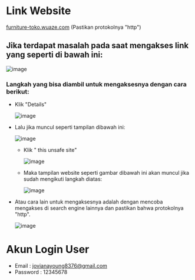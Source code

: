 # Link Website
[furniture-toko.wuaze.com](http://furniture-toko.wuaze.com/) (Pastikan protokolnya "http")


## Jika terdapat masalah pada saat mengakses link yang seperti di bawah ini:
![image](https://github.com/JovianaYoung/2209116012_Joviana-Young_Mini-Project-3_Praktikum-WEB/assets/124419335/4cc661b0-cce0-4ee3-bdfe-5267f0613121)

### Langkah yang bisa diambil untuk mengaksesnya dengan cara berikut:
- Klik "Details"
  
  ![image](https://github.com/JovianaYoung/2209116012_Joviana-Young_Mini-Project-3_Praktikum-WEB/assets/124419335/a7bf7e30-da75-4712-a415-b547da6e6ada)
  
- Lalu jika muncul seperti tampilan dibawah ini:
  
  ![image](https://github.com/JovianaYoung/2209116012_Joviana-Young_Mini-Project-3_Praktikum-WEB/assets/124419335/afefdb21-83cd-4d0e-b6cd-e8fc418e8a9f)
  
  - Klik " this unsafe site"
    
    ![image](https://github.com/JovianaYoung/2209116012_Joviana-Young_Mini-Project-3_Praktikum-WEB/assets/124419335/df76e598-8270-45e2-9114-5079028ce167)

  - Maka tampilan website seperti gambar dibawah ini akan muncul jika sudah mengikuti langkah diatas:
    
    ![image](https://github.com/JovianaYoung/2209116012_Joviana-Young_Mini-Project-3_Praktikum-WEB/assets/124419335/55d4c5b2-c04f-4b09-a8f8-3bf3e3120609)

- Atau cara lain untuk mengaksesnya adalah dengan mencoba mengakses di search engine lainnya dan pastikan bahwa protokolnya "http".

   ![image](https://github.com/JovianaYoung/2209116012_Joviana-Young_Mini-Project-3_Praktikum-WEB/assets/124419335/f4bd6d59-4cc7-4e6c-ad8a-5fe74cbd3f2f)




# Akun Login User
- Email : jovianayoung8376@gmail.com
- Password : 12345678
